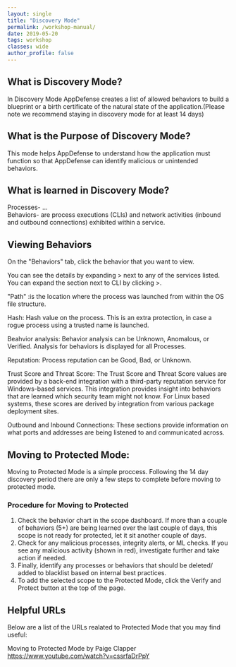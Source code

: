 ```yaml
---
layout: single
title: "Discovery Mode"
permalink: /workshop-manual/
date: 2019-05-20
tags: workshop
classes: wide
author_profile: false
---
```

## What is Discovery Mode? 

In Discovery Mode AppDefense creates a list of allowed behaviors to build a blueprint or a birth certificate of the natural state of the application.(Please note we recommend staying in discovery mode for at least 14 days) 

## What is the Purpose of Discovery Mode? 
This mode helps AppDefense to understand how the application must function so that AppDefense can identify malicious or unintended behaviors.

## What is learned in Discovery Mode? 
Processes- ...  
Behaviors-  are process executions (CLIs) and network activities (inbound and outbound connections) exhibited within a service.

## Viewing Behaviors 

On the "Behaviors" tab, click the behavior that you want to view.

You can see the details by expanding > next to any of the services listed. You can expand the section next to CLI by clicking >.

 "Path" :is the location where the process was launched from within the OS file structure.

Hash: Hash value on the process. This is an extra protection, in case a rogue process using a trusted name is launched.

Beahvior analysis: Behavior analysis can be Unknown, Anomalous, or Verified. Analysis for behaviors is displayed for all Processes.

Reputation: Process reputation can be Good, Bad, or Unknown.

Trust Score and Threat Score: The Trust Score and Threat Score values are provided by a back-end integration with a third-party reputation service for Windows-based services. This integration provides insight into behaviors that are learned which security team might not know. For Linux based systems, these scores are derived by integration from various package deployment sites.

Outbound and Inbound Connections: These sections provide information on what ports and addresses are being listened to and communicated across.

## Moving to Protected Mode: 
Moving to Protected Mode is a simple proccess. Following the 14 day discovery period there are only a few steps to complete before moving to protected mode. 


### Procedure for Moving to Protected 

1. Check the behavior chart in the scope dashboard. If more than a couple of behaviors (5+) are being learned over the last couple of days, this scope is not ready for protected, let it sit another couple of days. 
2. Check for any malicious processes, integrity alerts, or ML checks. If you see any malicious activity (shown in red), investigate further and take action if needed. 
3. Finally, identify any processes or behaviors that should be deleted/ added to blacklist based on internal best practices. 
4. To add the selected scope to the Protected Mode, click the Verify and Protect button at the top of the page. 

## Helpful URLs

Below are a list of the URLs realated to Protected Mode that you may find useful:

Moving to Protected Mode by Paige Clapper <https://www.youtube.com/watch?v=cssrfaDrPpY>

